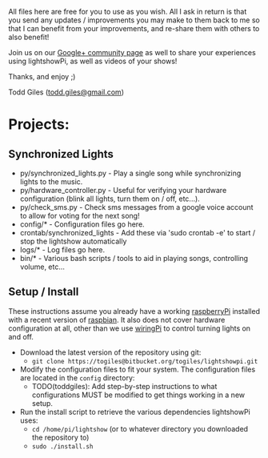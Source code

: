 All files here are free for you to use as you wish.  All I ask in return is
that you send any updates / improvements you may make to them back to me so
that I can benefit from your improvements, and re-share them with others to
also benefit!

Join us on our [Google+ community page](https://plus.google.com/communities/101789596301454731630)
as well to share your experiences using lightshowPi, as well as videos of your shows!

Thanks, and enjoy ;)

Todd Giles ([todd.giles@gmail.com](mailto:todd.giles@gmail.com))

Projects:
=========

Synchronized Lights
-------------------

* py/synchronized_lights.py - Play a single song while synchronizing lights to the music.
* py/hardware_controller.py - Useful for verifying your hardware configuration (blink all lights, turn them on / off, etc...).
* py/check_sms.py - Check sms messages from a google voice account to allow for voting for the next song!
* config/* - Configuration files go here.
* crontab/synchronized_lights - Add these via 'sudo crontab -e' to start / stop the lightshow automatically
* logs/* - Log files go here.
* bin/* - Various bash scripts / tools to aid in playing songs, controlling volume, etc...

Setup / Install
-------------

These instructions assume you already have a working [raspberryPi](http://www.raspberrypi.org/) installed with a recent
version of [raspbian](http://www.raspbian.org/).  It also does not cover hardware configuration at all, other than we
use [wiringPi](http://wiringpi.com/) to control turning lights on and off.

* Download the latest version of the repository using git:
    - `git clone https://togiles@bitbucket.org/togiles/lightshowpi.git`	
* Modify the configuration files to fit your system.  The configuration files are located in the `config` directory:
	- TODO(toddgiles): Add step-by-step instructions to what configurations MUST be modified to get things working in a new setup.
* Run the install script to retrieve the various dependencies lightshowPi uses:
    - `cd /home/pi/lightshow` (or to whatever directory you downloaded the repository to)
	- `sudo ./install.sh`
